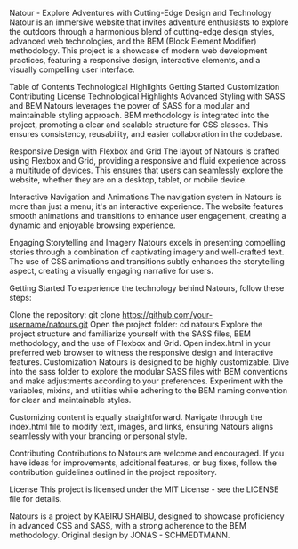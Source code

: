 Natour - Explore Adventures with Cutting-Edge Design and Technology
Natour is an immersive website that invites adventure enthusiasts to explore the outdoors through a harmonious blend of cutting-edge design styles, advanced web technologies, and the BEM (Block Element Modifier) methodology. This project is a showcase of modern web development practices, featuring a responsive design, interactive elements, and a visually compelling user interface.

Table of Contents
Technological Highlights
Getting Started
Customization
Contributing
License
Technological Highlights
Advanced Styling with SASS and BEM
Natours leverages the power of SASS for a modular and maintainable styling approach. BEM methodology is integrated into the project, promoting a clear and scalable structure for CSS classes. This ensures consistency, reusability, and easier collaboration in the codebase.

Responsive Design with Flexbox and Grid
The layout of Natours is crafted using Flexbox and Grid, providing a responsive and fluid experience across a multitude of devices. This ensures that users can seamlessly explore the website, whether they are on a desktop, tablet, or mobile device.

Interactive Navigation and Animations
The navigation system in Natours is more than just a menu; it's an interactive experience. The website features smooth animations and transitions to enhance user engagement, creating a dynamic and enjoyable browsing experience.

Engaging Storytelling and Imagery
Natours excels in presenting compelling stories through a combination of captivating imagery and well-crafted text. The use of CSS animations and transitions subtly enhances the storytelling aspect, creating a visually engaging narrative for users.

Getting Started
To experience the technology behind Natours, follow these steps:

Clone the repository: git clone https://github.com/your-username/natours.git
Open the project folder: cd natours
Explore the project structure and familiarize yourself with the SASS files, BEM methodology, and the use of Flexbox and Grid.
Open index.html in your preferred web browser to witness the responsive design and interactive features.
Customization
Natours is designed to be highly customizable. Dive into the sass folder to explore the modular SASS files with BEM conventions and make adjustments according to your preferences. Experiment with the variables, mixins, and utilities while adhering to the BEM naming convention for clear and maintainable styles.

Customizing content is equally straightforward. Navigate through the index.html file to modify text, images, and links, ensuring Natours aligns seamlessly with your branding or personal style.

Contributing
Contributions to Natours are welcome and encouraged. If you have ideas for improvements, additional features, or bug fixes, follow the contribution guidelines outlined in the project repository.

License
This project is licensed under the MIT License - see the LICENSE file for details.

Natours is a project by KABIRU SHAIBU, designed to showcase proficiency in advanced CSS and SASS, with a strong adherence to the BEM methodology. Original design by JONAS - SCHMEDTMANN.

